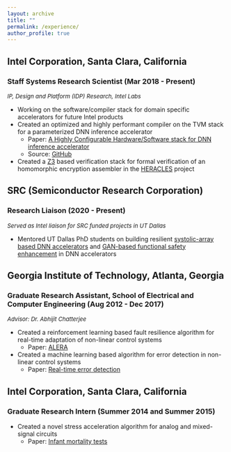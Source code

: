 ```yaml
---
layout: archive
title: ""
permalink: /experience/
author_profile: true
---
```


## Intel Corporation, Santa Clara, California
### Staff Systems Research Scientist (Mar 2018 - Present)
<font size="-1"><i>IP, Design and Platform (IDP) Research, Intel Labs</i></font>
* Working on the software/compiler stack for domain specific accelerators for future Intel products
* Created an optimized and highly performant compiler on the TVM stack for a parameterized DNN inference accelerator
  *  Paper: [A Highly Configurable Hardware/Software stack for DNN inference accelerator](https://arxiv.org/pdf/2111.15024)
  *  Source: [GitHub](https://github.com/pasqoc/incubator-tvm/tree/il_contrib_0421)
*  Created a [Z3](https://github.com/Z3Prover/z3) based verification stack for formal verification of an homomorphic encryption assembler in the [HERACLES](https://community.intel.com/t5/Blogs/Tech-Innovation/Data-Center/Intel-Labs-Continues-Focused-Research-and-Standards-Efforts-to/post/1488532) project

## SRC (Semiconductor Research Corporation)
### Research Liaison (2020 - Present)
<font size="-1"><i>Served as Intel liaison for SRC funded projects in UT Dallas</i></font>
* Mentored UT Dallas PhD students on building resilient [systolic-array based DNN accelerators](https://ieeexplore.ieee.org/abstract/document/9327486) and [GAN-based functional safety enhancement](https://ieeexplore.ieee.org/abstract/document/10050565) in DNN accelerators

## Georgia Institute of  Technology, Atlanta, Georgia
### Graduate Research Assistant, School of Electrical and Computer Engineering (Aug 2012 - Dec 2017)
<font size="-1"><i>Advisor: Dr. Abhijit Chatterjee</i></font>
* Created a reinforcement learning based fault resilience algorithm for real-time adaptation of non-linear control systems
  * Paper: [ALERA](https://dl.acm.org/doi/abs/10.1145/3338123)
* Created a machine learning based algorithm for error detection in non-linear control systems
  * Paper: [Real-time error detection](https://ieeexplore.ieee.org/abstract/document/8658148)

## Intel Corporation, Santa Clara, California
### Graduate Research Intern (Summer 2014 and Summer 2015)
* Created a novel stress acceleration algorithm for analog and mixed-signal circuits
  * Paper: [Infant mortality tests](https://ieeexplore.ieee.org/abstract/document/7477262)
